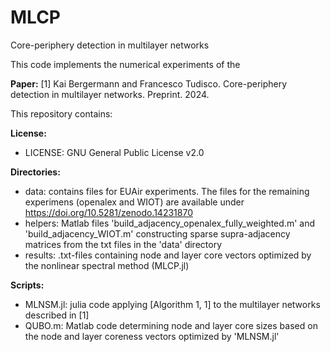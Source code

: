 # MLCP
Core-periphery detection in multilayer networks

This code implements the numerical experiments of the

**Paper:**
[1] Kai Bergermann and Francesco Tudisco. Core-periphery detection in multilayer networks. Preprint. 2024.

This repository contains:

**License:**
 - LICENSE: GNU General Public License v2.0

**Directories:**
 - data: contains files for EUAir experiments. The files for the remaining experimens (openalex and WIOT) are available under https://doi.org/10.5281/zenodo.14231870
 - helpers: Matlab files 'build_adjacency_openalex_fully_weighted.m' and 'build_adjacency_WIOT.m' constructing sparse supra-adjacency matrices from the txt files in the 'data' directory
 - results: .txt-files containing node and layer core vectors optimized by the nonlinear spectral method (MLCP.jl)
 
**Scripts:**
 - MLNSM.jl: julia code applying [Algorithm 1, 1] to the multilayer networks described in [1]
 - QUBO.m: Matlab code determining node and layer core sizes based on the node and layer coreness vectors optimized by 'MLNSM.jl'
